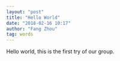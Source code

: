```yaml
---
layout: "post"
title: "Hello World"
date: "2018-02-16 10:17"
author: "Fang Zhou"
tag: words
---
```


Hello world, this is the first try of our group.
